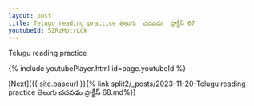 ```yaml
---
layout: post
title: Telugu reading practice తెలుగు  చదవడం  ప్రాక్టీస్ 67
youtubeId: 5ZRzMptrLGk
---
```

 
 
Telugu reading practice
 
 
 
 
 


{% include youtubePlayer.html id=page.youtubeId %}
 
[Next]({{ site.baseurl }}{% link  split2/_posts/2023-11-20-Telugu reading practice తెలుగు  చదవడం  ప్రాక్టీస్ 68.md%})
 

